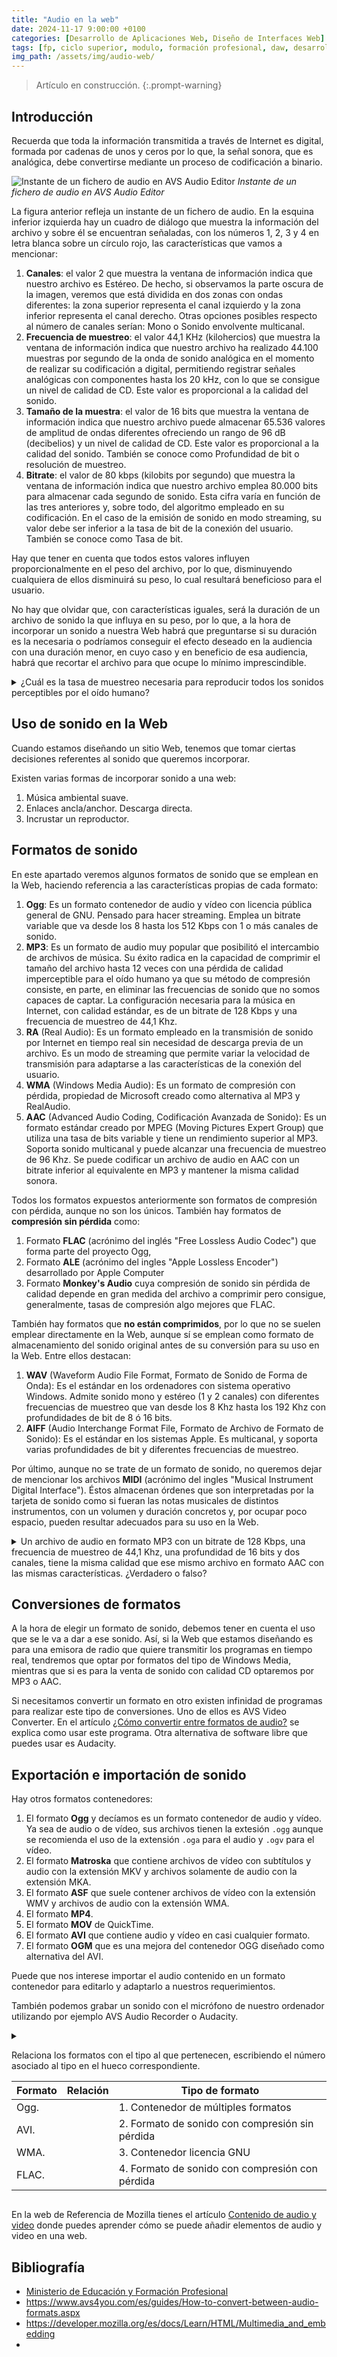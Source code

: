 ```yaml
---
title: "Audio en la web"
date: 2024-11-17 9:00:00 +0100
categories: [Desarrollo de Aplicaciones Web, Diseño de Interfaces Web]
tags: [fp, ciclo superior, modulo, formación profesional, daw, desarrollo de aplicaciones web, diseño de interfaces web, diw]
img_path: /assets/img/audio-web/
---
```


> Artículo en construcción.
{:.prompt-warning}

## Introducción

Recuerda que toda la información transmitida a través de Internet es digital, formada por cadenas de unos y ceros por lo que, la señal sonora, que es analógica, debe convertirse mediante un proceso de codificación a binario.

![Instante de un fichero de audio en AVS Audio Editor](instanteAudio.png)
_Instante de un fichero de audio en AVS Audio Editor_

La figura anterior refleja un instante de un fichero de audio. En la esquina inferior izquierda hay un cuadro de diálogo que muestra la información del archivo y sobre él se encuentran señaladas, con los números 1, 2, 3 y 4 en letra blanca sobre un círculo rojo, las características que vamos a mencionar:

1. **Canales**: el valor 2 que muestra la ventana de información indica que nuestro archivo es Estéreo. De hecho, si observamos la parte oscura de la imagen, veremos que está dividida en dos zonas con ondas diferentes: la zona superior representa el canal izquierdo y la zona inferior representa el canal derecho. Otras opciones posibles respecto al número de canales serían: Mono o Sonido envolvente multicanal.
1. **Frecuencia de muestreo**: el valor 44,1 KHz (kilohercios) que muestra la ventana de información indica que nuestro archivo ha realizado 44.100 muestras por segundo de la onda de sonido analógica en el momento de realizar su codificación a digital, permitiendo registrar señales analógicas con componentes hasta los 20 kHz, con lo que se consigue un nivel de calidad de CD. Este valor es proporcional a la calidad del sonido.
1. **Tamaño de la muestra**: el valor de 16 bits que muestra la ventana de información indica que nuestro archivo puede almacenar 65.536 valores de amplitud de ondas diferentes ofreciendo un rango de 96 dB (decibelios) y un nivel de calidad de CD. Este valor es proporcional a la calidad del sonido. También se conoce como Profundidad de bit o resolución de muestreo.
1. **Bitrate**: el valor de 80 kbps (kilobits por segundo) que muestra la ventana de información indica que nuestro archivo emplea 80.000 bits para almacenar cada segundo de sonido. Esta cifra varía en función de las tres anteriores y, sobre todo, del algoritmo empleado en su codificación. En el caso de la emisión de sonido en modo streaming, su valor debe ser inferior a la tasa de bit de la conexión del usuario. También se conoce como Tasa de bit.

Hay que tener en cuenta que todos estos valores influyen proporcionalmente en el peso del archivo, por lo que, disminuyendo cualquiera de ellos disminuirá su peso, lo cual resultará beneficioso para el usuario.

No hay que olvidar que, con características iguales, será la duración de un archivo de sonido la que influya en su peso, por lo que, a la hora de incorporar un sonido a nuestra Web habrá que preguntarse si su duración es la necesaria o podríamos conseguir el efecto deseado en la audiencia con una duración menor, en cuyo caso y en beneficio de esa audiencia, habrá que recortar el archivo para que ocupe lo mínimo imprescindible.

<details class="card mb-2">
  <summary class="card-header question">¿Cuál es la tasa de muestreo necesaria para reproducir todos los sonidos perceptibles por el oído humano?</summary>
  <div class="card-body" markdown="1">

Los límites de la audición humana están entre los 20 y los 20.000 Hz y para cubrir este espectro basta con una tasa de muestreo de algo más de 40.000 Hz.

<!-- Comentario para que no se descuajeringue la cosa -->
  </div>
</details>

## Uso de sonido en la Web

Cuando estamos diseñando un sitio Web, tenemos que tomar ciertas decisiones referentes al sonido que queremos incorporar.

Existen varias formas de incorporar sonido a una web:

1. Música ambiental suave.
1. Enlaces ancla/anchor. Descarga directa.
1. Incrustar un reproductor.

## Formatos de sonido

En este apartado veremos algunos formatos de sonido que se emplean en la Web, haciendo referencia a las características propias de cada formato:

1. **Ogg**: Es un formato contenedor de audio y vídeo con licencia pública general de GNU. Pensado para hacer streaming. Emplea un bitrate variable que va desde los 8 hasta los 512 Kbps con 1 o más canales de sonido.
1. **MP3**: Es un formato de audio muy popular que posibilitó el intercambio de archivos de música. Su éxito radica en la capacidad de comprimir el tamaño del archivo hasta 12 veces con una pérdida de calidad imperceptible para el oído humano ya que su método de compresión consiste, en parte, en eliminar las frecuencias de sonido que no somos capaces de captar. La configuración necesaria para la música en Internet, con calidad estándar, es de un bitrate de 128 Kbps y una frecuencia de muestreo de 44,1 Khz.
1. **RA** (Real Audio): Es un formato empleado en la transmisión de sonido por Internet en tiempo real sin necesidad de descarga previa de un archivo. Es un modo de streaming que permite variar la velocidad de transmisión para adaptarse a las características de la conexión del usuario.
1. **WMA** (Windows Media Audio): Es un formato de compresión con pérdida, propiedad de Microsoft creado como alternativa al MP3 y RealAudio.
1. **AAC** (Advanced Audio Coding, Codificación Avanzada de Sonido): Es un formato estándar creado por MPEG (Moving Pictures Expert Group) que utiliza una tasa de bits variable y tiene un rendimiento superior al MP3. Soporta sonido multicanal y puede alcanzar una frecuencia de muestreo de 96 Khz. Se puede codificar un archivo de audio en AAC con un bitrate inferior al equivalente en MP3 y mantener la misma calidad sonora.

Todos los formatos expuestos anteriormente son formatos de compresión con pérdida, aunque no son los únicos. También hay formatos de **compresión sin pérdida** como:

1. Formato **FLAC** (acrónimo del inglés "Free Lossless Audio Codec") que forma parte del proyecto Ogg, 
1. Formato **ALE** (acrónimo del ingles "Apple Lossless Encoder") desarrollado por Apple Computer
1. Formato **Monkey's Audio** cuya compresión de sonido sin pérdida de calidad depende en gran medida del archivo a comprimir pero consigue, generalmente, tasas de compresión algo mejores que FLAC.

También hay formatos que **no están comprimidos**, por lo que no se suelen emplear directamente en la Web, aunque sí se emplean como formato de almacenamiento del sonido original antes de su conversión para su uso en la Web. Entre ellos destacan:

1. **WAV** (Waveform Audio File Format, Formato de Sonido de Forma de Onda): Es el estándar en los ordenadores con sistema operativo Windows. Admite sonido mono y estéreo (1 y 2 canales) con diferentes frecuencias de muestreo que van desde los 8 Khz hasta los 192 Khz con profundidades de bit de 8 ó 16 bits.
1. **AIFF** (Audio Interchange Format File, Formato de Archivo de Formato de Sonido): Es el estándar en los sistemas Apple. Es multicanal, y soporta varias profundidades de bit y diferentes frecuencias de muestreo.

Por último, aunque no se trate de un formato de sonido, no queremos dejar de mencionar los archivos **MIDI** (acrónimo del ingles "Musical Instrument Digital Interface"). Éstos almacenan órdenes que son interpretadas por la tarjeta de sonido como si fueran las notas musicales de distintos instrumentos, con un volumen y duración concretos y, por ocupar poco espacio, pueden resultar adecuados para su uso en la Web.

<details class="card mb-2">
  <summary class="card-header question">Un archivo de audio en formato MP3 con un bitrate de 128 Kbps, una frecuencia de muestreo de 44,1 Khz, una profundidad de 16 bits y dos canales, tiene la misma calidad que ese mismo archivo en formato AAC con las mismas características. ¿Verdadero o falso?</summary>
  <div class="card-body" markdown="1">

Falso

<!-- Comentario para que no se descuajeringue la cosa -->
  </div>
</details>

## Conversiones de formatos

A la hora de elegir un formato de sonido, debemos tener en cuenta el uso que se le va a dar a ese sonido. Así, si la Web que estamos diseñando es para una emisora de radio que quiere transmitir los programas en tiempo real, tendremos que optar por formatos del tipo de Windows Media, mientras que si es para la venta de sonido con calidad CD optaremos por MP3 o AAC.

Si necesitamos convertir un formato en otro existen infinidad de programas para realizar este tipo de conversiones. Uno de ellos es AVS Video Converter. En el artículo [¿Cómo convertir entre formatos de audio?](https://www.avs4you.com/es/guides/How-to-convert-between-audio-formats.aspx) se explica como usar este programa. Otra alternativa de software libre que puedes usar es Audacity.

## Exportación e importación de sonido

Hay otros formatos contenedores:

1. El formato **Ogg** y decíamos es un formato contenedor de audio y vídeo. Ya sea de audio o de vídeo, sus archivos tienen la extesión `.ogg` aunque se recomienda el uso de la extensión `.oga` para el audio y `.ogv` para el vídeo.
1. El formato **Matroska** que contiene archivos de vídeo con subtítulos y audio con la extensión MKV y archivos solamente de audio con la extensión MKA.
1. El formato **ASF** que suele contener archivos de vídeo con la extensión WMV y archivos de audio con la extensión WMA.
1. El formato **MP4**.
1. El formato **MOV** de QuickTime.
1. El formato **AVI** que contiene audio y vídeo en casi cualquier formato.
1. El formato **OGM** que es una mejora del contenedor OGG diseñado como alternativa del AVI.

Puede que nos interese importar el audio contenido en un formato contenedor para editarlo y adaptarlo a nuestros requerimientos.

También podemos grabar un sonido con el micrófono de nuestro ordenador utilizando por ejemplo AVS Audio Recorder o Audacity.

<details class="card mb-2">
  <summary class="card-header question" markdown="1">

Relaciona los formatos con el tipo al que pertenecen, escribiendo el número asociado al tipo en el hueco correspondiente.

| Formato | Relación | Tipo de formato                                 |
| ------- | -------- | ----------------------------------------------- |
| Ogg.    |          | 1. Contenedor de múltiples formatos             |
| AVI.    |          | 2. Formato de sonido con compresión sin pérdida |
| WMA.    |          | 3. Contenedor licencia GNU                      |
| FLAC.   |          | 4. Formato de sonido con compresión con pérdida |

  </summary>
  <div class="card-body" markdown="1">

| Formato | Relación | Tipo de formato                                 |
| ------- | -------- | ----------------------------------------------- |
| Ogg.    |     3    | 1. Contenedor de múltiples formatos             |
| AVI.    |     1    | 2. Formato de sonido con compresión sin pérdida |
| WMA.    |     4    | 3. Contenedor licencia GNU                      |
| FLAC.   |     2    | 4. Formato de sonido con compresión con pérdida |

<!-- Comentario para que no se descuajeringue la cosa -->
  </div>
</details>

En la web de Referencia de Mozilla tienes el artículo [Contenido de audio y video](https://developer.mozilla.org/es/docs/Learn/HTML/Multimedia_and_embedding/Video_and_audio_content) donde puedes aprender cómo se puede añadir elementos de audio y video en una web.

## Bibliografía

- [Ministerio de Educación y Formación Profesional](https://www.educacionyfp.gob.es/portada.html)
- <https://www.avs4you.com/es/guides/How-to-convert-between-audio-formats.aspx>
- <https://developer.mozilla.org/es/docs/Learn/HTML/Multimedia_and_embedding>
- 
